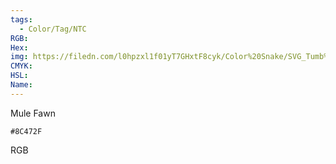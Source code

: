 ```yaml
---
tags:
  - Color/Tag/NTC
RGB:
Hex:
img: https://filedn.com/l0hpzxl1f01yT7GHxtF8cyk/Color%20Snake/SVG_Tumb%20Mass%20No%20Name/8C472F.svg
CMYK:
HSL:
Name:
---
```

Mule Fawn
```palette
#8C472F
```
RGB
